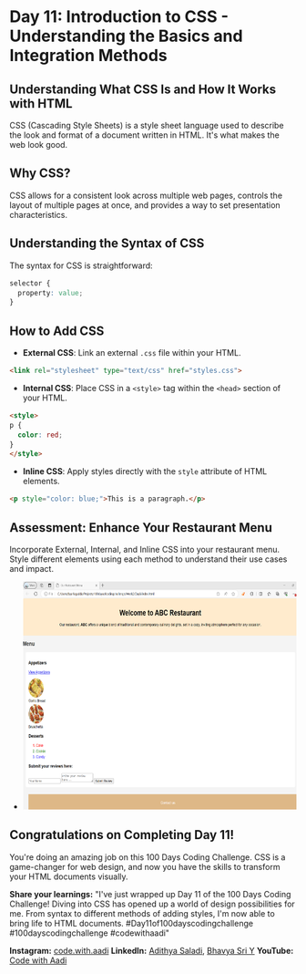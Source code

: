 
# Day 11: Introduction to CSS - Understanding the Basics and Integration Methods

## Understanding What CSS Is and How It Works with HTML
CSS (Cascading Style Sheets) is a style sheet language used to describe the look and format of a document written in HTML. It's what makes the web look good.

## Why CSS?
CSS allows for a consistent look across multiple web pages, controls the layout of multiple pages at once, and provides a way to set presentation characteristics.

## Understanding the Syntax of CSS
The syntax for CSS is straightforward:
```css
selector {
  property: value;
}
```

## How to Add CSS
- **External CSS**: Link an external `.css` file within your HTML.
```html
<link rel="stylesheet" type="text/css" href="styles.css">
```
- **Internal CSS**: Place CSS in a `<style>` tag within the `<head>` section of your HTML.
```html
<style>
p {
  color: red;
}
</style>
```
- **Inline CSS**: Apply styles directly with the `style` attribute of HTML elements.
```html
<p style="color: blue;">This is a paragraph.</p>
```

## Assessment: Enhance Your Restaurant Menu
Incorporate External, Internal, and Inline CSS into your restaurant menu. Style different elements using each method to understand their use cases and impact.

- <center><img src="https://github.com/adithyasai/100daysofcodingchallenge/blob/week2/images/week2_ss4.png" width="800" height="400"></center>

## Congratulations on Completing Day 11!
You're doing an amazing job on this 100 Days Coding Challenge. CSS is a game-changer for web design, and now you have the skills to transform your HTML documents visually.

**Share your learnings:**
"I've just wrapped up Day 11 of the 100 Days Coding Challenge! Diving into CSS has opened up a world of design possibilities for me. From syntax to different methods of adding styles, I'm now able to bring life to HTML documents. #Day11of100dayscodingchallenge #100dayscodingchallenge #codewithaadi"

**Instagram:** [code.with.aadi](https://www.instagram.com/code.with.aadi/)
**LinkedIn:** [Adithya Saladi](https://www.linkedin.com/in/adithyasaladi/), [Bhavya Sri Y](https://www.linkedin.com/in/bhavyasriy/)
**YouTube:** [Code with Aadi](https://www.youtube.com/@Code.with.aadi79)
